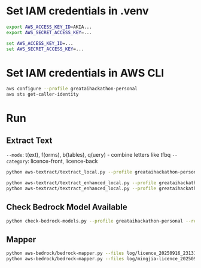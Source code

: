 # Set IAM credentials in .venv
```bash
export AWS_ACCESS_KEY_ID=AKIA...
export AWS_SECRET_ACCESS_KEY=...
```

```cmd
set AWS_ACCESS_KEY_ID=...
set AWS_SECRET_ACCESS_KEY=...
```

# Set IAM credentials in AWS CLI
```bash
aws configure --profile greataihackathon-personal
aws sts get-caller-identity
```

# Run
## Extract Text
`--mode`: t(ext), f(orms), b(tables), q(uery) - combine letters like tfbq
`--category`: licence-front, licence-back
```bash
python aws-textract/textract_local.py --profile greataihackathon-personal --file aws-textract/files/paystub.jpg --region us-east-1
```

```bash
python aws-textract/textract_enhanced_local.py --profile greataihackathon-personal --file aws-textract/files/licence.jpeg --region us-east-1 --mode tfbq --category licence
python aws-textract/textract_enhanced_local.py --profile greataihackathon-personal --file aws-textract/files/mingjia-licence.jpg --region us-east-1 --mode tf
```

## Check Bedrock Model Available
```bash
python check-bedrock-models.py --profile greataihackathon-personal --region us-east-1
```

## Mapper
```bash
python aws-bedrock/bedrock-mapper.py --files log/licence_20250916_231316/text.json log/licence_20250916_231316/forms.json --profile greataihackathon-personal
python aws-bedrock/bedrock-mapper.py --files log/mingjia-licence_20250916_231133/textract.log --profile greataihackathon-personal
```
